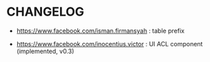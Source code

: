 CHANGELOG
========

* https://www.facebook.com/isman.firmansyah : table prefix

* https://www.facebook.com/inocentius.victor : UI ACL component (implemented, v0.3)
